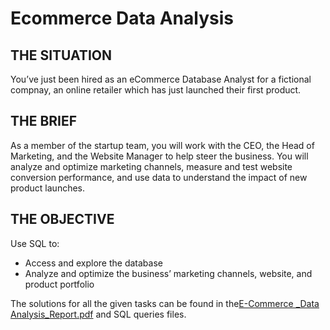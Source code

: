 # Ecommerce Data Analysis


## THE SITUATION
You’ve just been hired as an eCommerce Database Analyst for a fictional compnay, an online retailer which has just launched their first product.

##  THE BRIEF
As a member of the startup team, you will work with the CEO, the Head of Marketing, and the Website Manager to help steer the business.
You will analyze and optimize marketing channels, measure and test website conversion performance, and use data to understand the impact of new product launches.

## THE OBJECTIVE
Use SQL to:
- Access and explore the database
- Analyze and optimize the business’ marketing channels, website, and product portfolio

The solutions for all the given tasks can be found in the[E-Commerce _Data Analysis_Report.pdf](https://github.com/danishnawaz-BI/Ecommerce_Data_Analysis/blob/32e837dcaa34a5a287580fa78e5ac29c84c06068/E-Commerce%20_Data%20Analysis_Report.pdf) and SQL queries files. 
